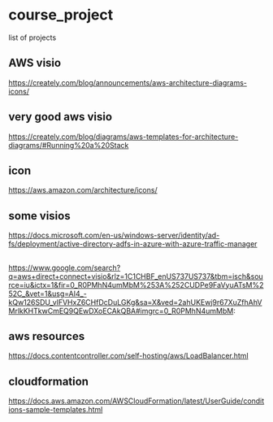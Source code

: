 # course_project
list of projects


## AWS visio

https://creately.com/blog/announcements/aws-architecture-diagrams-icons/

## very good aws visio 
https://creately.com/blog/diagrams/aws-templates-for-architecture-diagrams/#Running%20a%20Stack


## icon
https://aws.amazon.com/architecture/icons/

## some visios
https://docs.microsoft.com/en-us/windows-server/identity/ad-fs/deployment/active-directory-adfs-in-azure-with-azure-traffic-manager

##

https://www.google.com/search?q=aws+direct+connect+visio&rlz=1C1CHBF_enUS737US737&tbm=isch&source=iu&ictx=1&fir=0_R0PMhN4umMbM%253A%252CUDPe9FaVyuATsM%252C_&vet=1&usg=AI4_-kQw126SDU_vlFVHxZ6CHfDcDuLGKg&sa=X&ved=2ahUKEwj9r67XuZfhAhVMrlkKHTkwCmEQ9QEwDXoECAkQBA#imgrc=0_R0PMhN4umMbM:


## aws resources
https://docs.contentcontroller.com/self-hosting/aws/LoadBalancer.html

## cloudformation
https://docs.aws.amazon.com/AWSCloudFormation/latest/UserGuide/conditions-sample-templates.html
